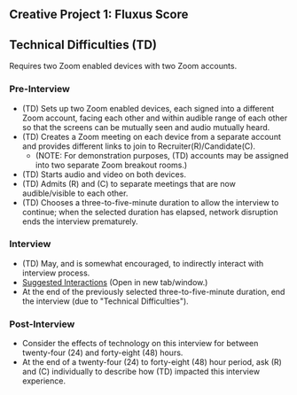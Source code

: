## Creative Project 1: Fluxus Score

## Technical Difficulties (TD)

Requires two Zoom enabled devices with two Zoom accounts.

### Pre-Interview

- (TD) Sets up two Zoom enabled devices, each signed into a different Zoom account, facing each other and within audible range of each other so that the screens can be mutually seen and audio mutually heard.
- (TD) Creates a Zoom meeting on each device from a separate account and provides different links to join to Recruiter(R)/Candidate(C). 
  - (NOTE: For demonstration purposes, (TD) accounts may be assigned into two separate Zoom breakout rooms.)
- (TD) Starts audio and video on both devices.
- (TD) Admits (R) and (C) to separate meetings that are now audible/visible to each other.
- (TD) Chooses a three-to-five-minute duration to allow the interview to continue; when the selected duration has elapsed, network disruption ends the interview prematurely.

### Interview

- (TD) May, and is somewhat encouraged, to indirectly interact with interview process.
- [Suggested Interactions](./technical_difficulties_suggestions.html) (Open in new tab/window.)
- At the end of the previously selected three-to-five-minute duration, end the interview (due to "Technical Difficulties").

### Post-Interview
- Consider the effects of technology on this interview for between twenty-four (24) and forty-eight (48) hours.
- At the end of a twenty-four (24) to forty-eight (48) hour period, ask (R) and (C) individually to describe how (TD) impacted this interview experience.